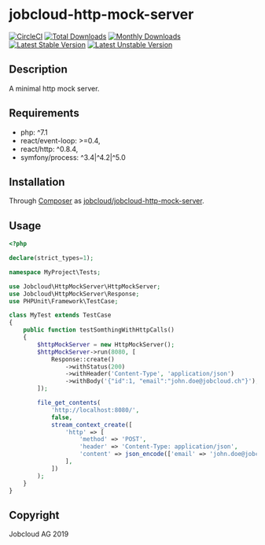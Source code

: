 # jobcloud-http-mock-server

[![CircleCI](https://circleci.com/gh/jobcloud/jobcloud-http-mock-server/tree/master.svg?style=svg)](https://circleci.com/gh/jobcloud/jobcloud-http-mock-server/tree/master)
[![Total Downloads](https://poser.pugx.org/jobcloud/jobcloud-http-mock-server/downloads.png)](https://packagist.org/packages/jobcloud/jobcloud-http-mock-server)
[![Monthly Downloads](https://poser.pugx.org/jobcloud/jobcloud-http-mock-server/d/monthly)](https://packagist.org/packages/jobcloud/jobcloud-http-mock-server)
[![Latest Stable Version](https://poser.pugx.org/jobcloud/jobcloud-http-mock-server/v/stable.png)](https://packagist.org/packages/jobcloud/jobcloud-http-mock-server)
[![Latest Unstable Version](https://poser.pugx.org/jobcloud/jobcloud-http-mock-server/v/unstable)](https://packagist.org/packages/jobcloud/jobcloud-http-mock-server)

## Description

A minimal http mock server.

## Requirements

 * php: ^7.1
 * react/event-loop: >=0.4,
 * react/http: ^0.8.4,
 * symfony/process: ^3.4|^4.2|^5.0

## Installation

Through [Composer](http://getcomposer.org) as [jobcloud/jobcloud-http-mock-server][1].

## Usage

```php
<?php

declare(strict_types=1);

namespace MyProject\Tests;

use Jobcloud\HttpMockServer\HttpMockServer;
use Jobcloud\HttpMockServer\Response;
use PHPUnit\Framework\TestCase;

class MyTest extends TestCase
{
    public function testSomthingWithHttpCalls()
    {
        $httpMockServer = new HttpMockServer();
        $httpMockServer->run(8080, [
            Response::create()
                ->withStatus(200)
                ->withHeader('Content-Type', 'application/json')
                ->withBody('{"id":1, "email":"john.doe@jobcloud.ch"}'),
        ]);

        file_get_contents(
            'http://localhost:8080/',
            false,
            stream_context_create([
                'http' => [
                    'method' => 'POST',
                    'header' => 'Content-Type: application/json',
                    'content' => json_encode(['email' => 'john.doe@jobcloud.ch']),
                ],
            ])
        );
    }
}
```

## Copyright

Jobcloud AG 2019

[1]: https://packagist.org/packages/jobcloud/jobcloud-http-mock-server
